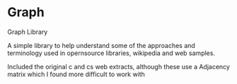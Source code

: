 # Graph
Graph Library

A simple library to help understand some of the approaches and terminology used in opernsource libraries, wikipedia and web samples. 

Included the original c and cs web extracts, although these use a Adjacency matrix which I found more difficult to work with
